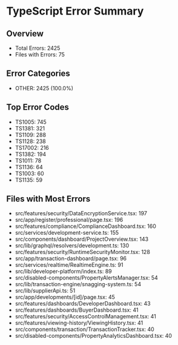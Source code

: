 # TypeScript Error Summary
  
## Overview
- Total Errors: 2425
- Files with Errors: 75

## Error Categories
- OTHER: 2425 (100.0%)

## Top Error Codes
- TS1005: 745
- TS1381: 321
- TS1109: 288
- TS1128: 238
- TS17002: 216
- TS1382: 194
- TS1011: 78
- TS1136: 64
- TS1003: 60
- TS1135: 59

## Files with Most Errors
- src/features/security/DataEncryptionService.tsx: 197
- src/app/register/professional/page.tsx: 196
- src/features/compliance/ComplianceDashboard.tsx: 160
- src/services/development-service.ts: 155
- src/components/dashboard/ProjectOverview.tsx: 143
- src/lib/graphql/resolvers/development.ts: 130
- src/features/security/RuntimeSecurityMonitor.tsx: 128
- src/app/transaction-dashboard/page.tsx: 96
- src/services/realtime/RealtimeEngine.ts: 91
- src/lib/developer-platform/index.ts: 89
- src/disabled-components/PropertyAlertsManager.tsx: 54
- src/lib/transaction-engine/snagging-system.ts: 54
- src/lib/supplierApi.ts: 51
- src/app/developments/[id]/page.tsx: 45
- src/features/dashboards/DeveloperDashboard.tsx: 43
- src/features/dashboards/BuyerDashboard.tsx: 41
- src/features/security/AccessControlManagement.tsx: 41
- src/features/viewing-history/ViewingHistory.tsx: 41
- src/components/transaction/TransactionTracker.tsx: 40
- src/disabled-components/PropertyAnalyticsDashboard.tsx: 40
